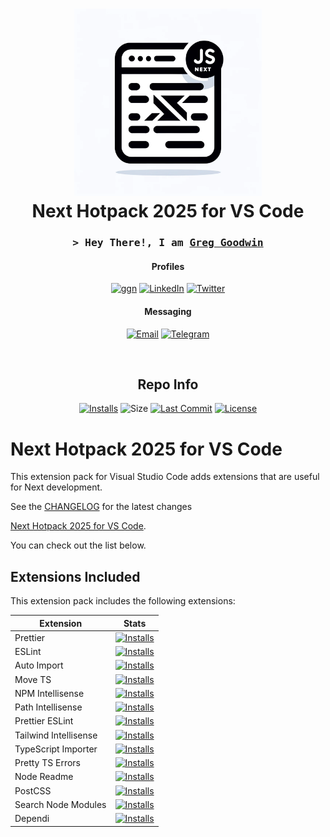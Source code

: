 <div align="center">
 <h1><img alt="Python Logo" src="https://raw.githubusercontent.com/ggoodwin/next-hotpack/master/icon.webp" height="300" /><br />
  Next Hotpack 2025 for VS Code
 </h1>

<h3 align="center">
  <samp>&gt; Hey There!, I am
    <b><a target="_blank" href="https://www.ggn.dev">Greg Goodwin</a></b>
  </samp>
</h3>

<div align="center">

#### Profiles

[![ggn](https://img.shields.io/badge/ggn.dev-663399?style=for-the-badge&logo=gatsby&logoColor=white)](https://www.ggn.dev)
[![LinkedIn](https://img.shields.io/badge/LinkedIn-0077B5?style=for-the-badge&logo=linkedin&logoColor=white)](https://ggn.sh/li)
[![Twitter](https://img.shields.io/badge/Twitter-000000?style=for-the-badge&logo=x&logoColor=white)](https://ggn.sh/x)

#### Messaging

[![Email](https://img.shields.io/badge/Email-30B980.svg?style=for-the-badge&logo=Minutemailer&logoColor=white)](mailto:gh@ggn.dev)
[![Telegram](https://img.shields.io/badge/Telegram-2CA5E0?style=for-the-badge&logo=telegram&logoColor=white)](https://ggn.sh/tg)
</div>
<br>

<h2>Repo Info</h2>

[![Installs](https://img.shields.io/visual-studio-marketplace/i/ggoodwin.python-hotpack)](https://img.shields.io/visual-studio-marketplace/i/ggoodwin.python-hotpack) ![Size](https://img.shields.io/github/languages/code-size/ggoodwin/python-hotpack) [![Last Commit](https://img.shields.io/github/last-commit/ggoodwin/python-hotpack)](https://github.com/ggoodwin/python-hotpack/commits/master) [![License](https://img.shields.io/github/license/ggoodwin/python-hotpack)](https://github.com/ggoodwin/python-hotpack/blob/master/LICENSE.md)

</div>

# Next Hotpack 2025 for VS Code

This extension pack for Visual Studio Code adds extensions that are useful for Next development.

See the [CHANGELOG](CHANGELOG.md) for the latest changes

[Next Hotpack 2025 for VS Code].

You can check out the list below.

## Extensions Included

This extension pack includes the following extensions:

| Extension                | Stats                                                                                                                                                                     |
| ------------------------ | ------------------------------------------------------------------------------------------------------------------------------------------------------------------------- |
| Prettier         | [![Installs](https://img.shields.io/visual-studio-marketplace/i/esbenp.prettier-vscode)](https://img.shields.io/visual-studio-marketplace/i/esbenp.prettier-vscode)                 |
| ESLint         | [![Installs](https://img.shields.io/visual-studio-marketplace/i/dbaeumer.vscode-eslint)](https://img.shields.io/visual-studio-marketplace/i/dbaeumer.vscode-eslint)                 |
| Auto Import         | [![Installs](https://img.shields.io/visual-studio-marketplace/i/steoates.autoimport)](https://img.shields.io/visual-studio-marketplace/i/steoates.autoimport)                 |
| Move TS         | [![Installs](https://img.shields.io/visual-studio-marketplace/i/stringham.move-ts)](https://img.shields.io/visual-studio-marketplace/i/stringham.move-ts)                 |
| NPM Intellisense         | [![Installs](https://img.shields.io/visual-studio-marketplace/i/christian-kohler.npm-intellisense)](https://img.shields.io/visual-studio-marketplace/i/christian-kohler.npm-intellisense)                 |
| Path Intellisense         | [![Installs](https://img.shields.io/visual-studio-marketplace/i/christian-kohler.path-intellisense)](https://img.shields.io/visual-studio-marketplace/i/christian-kohler.path-intellisense)                 |
| Prettier ESLint        | [![Installs](https://img.shields.io/visual-studio-marketplace/i/rvest.vs-code-prettier-eslint)](https://img.shields.io/visual-studio-marketplace/i/rvest.vs-code-prettier-eslint)                 |
| Tailwind Intellisense        | [![Installs](https://img.shields.io/visual-studio-marketplace/i/bradlc.vscode-tailwindcss)](https://img.shields.io/visual-studio-marketplace/i/bradlc.vscode-tailwindcss)                 |
| TypeScript Importer        | [![Installs](https://img.shields.io/visual-studio-marketplace/i/pmneo.tsimporter)](https://img.shields.io/visual-studio-marketplace/i/pmneo.tsimporter)                 |
| Pretty TS Errors        | [![Installs](https://img.shields.io/visual-studio-marketplace/i/yoavbls.pretty-ts-errors)](https://img.shields.io/visual-studio-marketplace/i/yoavbls.pretty-ts-errors)                 |
| Node Readme        | [![Installs](https://img.shields.io/visual-studio-marketplace/i/bengreenier.vscode-node-readme)](https://img.shields.io/visual-studio-marketplace/i/bengreenier.vscode-node-readme)                 |
| PostCSS        | [![Installs](https://img.shields.io/visual-studio-marketplace/i/csstools.postcss)](https://img.shields.io/visual-studio-marketplace/i/csstools.postcss)                 |
| Search Node Modules        | [![Installs](https://img.shields.io/visual-studio-marketplace/i/jasonnutter.search-node-modules)](https://img.shields.io/visual-studio-marketplace/i/jasonnutter.search-node-modules)                 |
| Dependi        | [![Installs](https://img.shields.io/visual-studio-marketplace/i/jasonnutter.fill-labs.dependi)](https://img.shields.io/visual-studio-marketplace/i/fill-labs.dependi)                 |

<!-- Links -->
[Next Hotpack 2025 for VS Code]: https://marketplace.visualstudio.com/items?itemName=ggoodwin.next-hotpack
